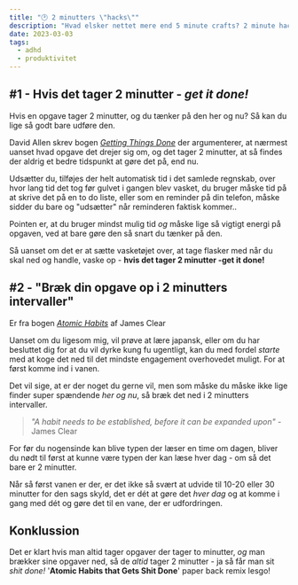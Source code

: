 ```yaml
---
title: "🕑 2 minutters \"hacks\""
description: "Hvad elsker nettet mere end 5 minute crafts? 2 minute hacks!"
date: 2023-03-03
tags:
  - adhd
  - produktivitet
---
```


## #1 - Hvis det tager 2 minutter - *get it done!*
Hvis en opgave tager 2 minutter, og du tænker på den her og nu? Så kan du lige så godt bare udføre den.

David Allen skrev bogen _[Getting Things Done](https://gettingthingsdone.com/)_ der argumenterer, at nærmest uanset hvad opgave det drejer sig om, og det tager 2 minutter, at så findes der aldrig et bedre tidspunkt at gøre det på, end nu. 

Udsætter du, tilføjes der helt automatisk tid i det samlede regnskab, over hvor lang tid det tog før gulvet i gangen blev vasket, du bruger måske tid på at skrive det på en to do liste, eller som en reminder på din telefon, måske sidder du bare og "udsætter" når reminderen faktisk kommer.. 

Pointen er, at du bruger mindst mulig tid _og_ måske lige så vigtigt energi på opgaven, ved at bare gøre den så snart du tænker på den. 

Så uanset om det er at sætte vasketøjet over, at tage flasker med når du skal ned og handle, vaske op - **hvis det tager 2 minutter -get it done!**

## #2 - "Bræk din opgave op i 2 minutters intervaller"
Er fra bogen [_Atomic Habits_](https://jamesclear.com/atomic-habits) af James Clear

Uanset om du ligesom mig, vil prøve at lære japansk, eller om du har besluttet dig for at du vil dyrke kung fu ugentligt, kan du med fordel *starte* med at koge det ned til det mindste engagement overhovedet muligt. For at først komme ind i vanen. 

Det vil sige, at er der noget du gerne vil, men som måske du måske ikke lige finder super spændende _her og nu_, så bræk det ned i 2 minutters intervaller. 

> *"A habit needs to be established, before it can be expanded upon"* - James Clear

For før du nogensinde kan blive typen der læser en time om dagen, bliver du nødt til først at kunne være typen der kan læse hver dag - om så det bare er 2 minutter. 

Når så først vanen er der, er det ikke så svært at udvide til 10-20 eller 30 minutter for den sags skyld, det er dét at gøre det _hver dag_ og at komme i gang med dét og gøre det til en vane, der er udfordringen.

## Konklussion
Det er klart hvis man altid tager opgaver der tager to minutter, *og* man brækker sine opgaver ned, så de *altid* tager 2 minutter - ja så får man sit _shit done!_ '**Atomic Habits that Gets Shit Done**' paper back remix lesgo!